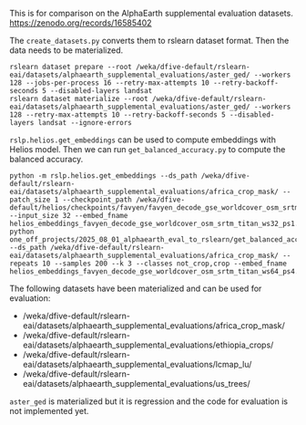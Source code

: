 This is for comparison on the AlphaEarth supplemental evaluation datasets.
https://zenodo.org/records/16585402

The `create_datasets.py` converts them to rslearn dataset format. Then the data needs
to be materialized.

```
rslearn dataset prepare --root /weka/dfive-default/rslearn-eai/datasets/alphaearth_supplemental_evaluations/aster_ged/ --workers 128 --jobs-per-process 16 --retry-max-attempts 10 --retry-backoff-seconds 5 --disabled-layers landsat
rslearn dataset materialize --root /weka/dfive-default/rslearn-eai/datasets/alphaearth_supplemental_evaluations/aster_ged/ --workers 128 --retry-max-attempts 10 --retry-backoff-seconds 5 --disabled-layers landsat --ignore-errors
```

`rslp.helios.get_embeddings` can be used to compute embeddings with Helios model. Then
we can run `get_balanced_accuracy.py` to compute the balanced accuracy.

```
python -m rslp.helios.get_embeddings --ds_path /weka/dfive-default/rslearn-eai/datasets/alphaearth_supplemental_evaluations/africa_crop_mask/ --patch_size 1 --checkpoint_path /weka/dfive-default/helios/checkpoints/favyen/favyen_decode_gse_worldcover_osm_srtm_titan/step370000 --input_size 32 --embed_fname helios_embeddings_favyen_decode_gse_worldcover_osm_srtm_titan_ws32_ps1.npy
python one_off_projects/2025_08_01_alphaearth_eval_to_rslearn/get_balanced_accuracy.py --ds_path /weka/dfive-default/rslearn-eai/datasets/alphaearth_supplemental_evaluations/africa_crop_mask/ --repeats 10 --samples 200 --k 3 --classes not_crop,crop --embed_fname helios_embeddings_favyen_decode_gse_worldcover_osm_srtm_titan_ws64_ps4.npy
```

The following datasets have been materialized and can be used for evaluation:

- /weka/dfive-default/rslearn-eai/datasets/alphaearth_supplemental_evaluations/africa_crop_mask/
- /weka/dfive-default/rslearn-eai/datasets/alphaearth_supplemental_evaluations/ethiopia_crops/
- /weka/dfive-default/rslearn-eai/datasets/alphaearth_supplemental_evaluations/lcmap_lu/
- /weka/dfive-default/rslearn-eai/datasets/alphaearth_supplemental_evaluations/us_trees/

`aster_ged` is materialized but it is regression and the code for evaluation is not implemented yet.
